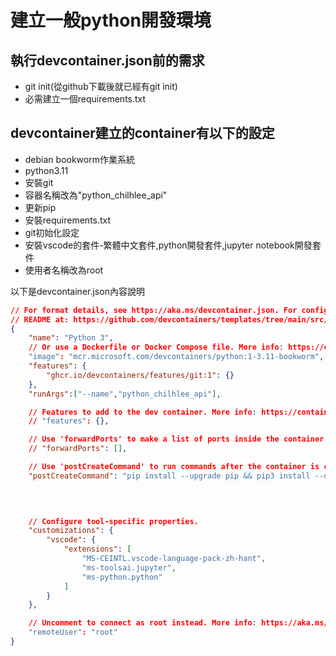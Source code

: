 # 建立一般python開發環境

## 執行devcontainer.json前的需求
- git init(從github下載後就已經有git init)
- 必需建立一個requirements.txt

## devcontainer建立的container有以下的設定
- debian bookworm作業系統
- python3.11
- 安裝git
- 容器名稱改為"python_chilhlee_api"
- 更新pip
- 安裝requirements.txt
- git初始化設定
- 安裝vscode的套件-繁體中文套件,python開發套件,jupyter notebook開發套件
- 使用者名稱改為root

以下是devcontainer.json內容說明

```json
// For format details, see https://aka.ms/devcontainer.json. For config options, see the
// README at: https://github.com/devcontainers/templates/tree/main/src/python
{
	"name": "Python 3",
	// Or use a Dockerfile or Docker Compose file. More info: https://containers.dev/guide/dockerfile
	"image": "mcr.microsoft.com/devcontainers/python:1-3.11-bookworm",
	"features": {
		"ghcr.io/devcontainers/features/git:1": {}
	},
	"runArgs":["--name","python_chilhlee_api"],

	// Features to add to the dev container. More info: https://containers.dev/features.
	// "features": {},

	// Use 'forwardPorts' to make a list of ports inside the container available locally.
	// "forwardPorts": [],

	// Use 'postCreateCommand' to run commands after the container is created.
	"postCreateCommand": "pip install --upgrade pip && pip3 install --user -r requirements.txt && git config --global user.name \"roberthsu2003\" && git config --global user.email \"roberthsu2003@gmail.com\"",

		
	

	// Configure tool-specific properties.
	"customizations": {
		"vscode": {
			"extensions": [
				"MS-CEINTL.vscode-language-pack-zh-hant",
				"ms-toolsai.jupyter",
				"ms-python.python"
			]
		}
	},

	// Uncomment to connect as root instead. More info: https://aka.ms/dev-containers-non-root.
	"remoteUser": "root"
}

```